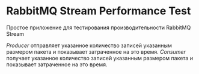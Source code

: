 # RabbitMQ Stream Performance Test

Простое приложение для тестирования производительности RabbitMQ Stream

*Producer* отправляет указанное количество записей указанным размером пакета и показывает затраченное на это время.
*Consumer* получает указанное количество записей указанным размером пакета и показывает затраченное на это время.
